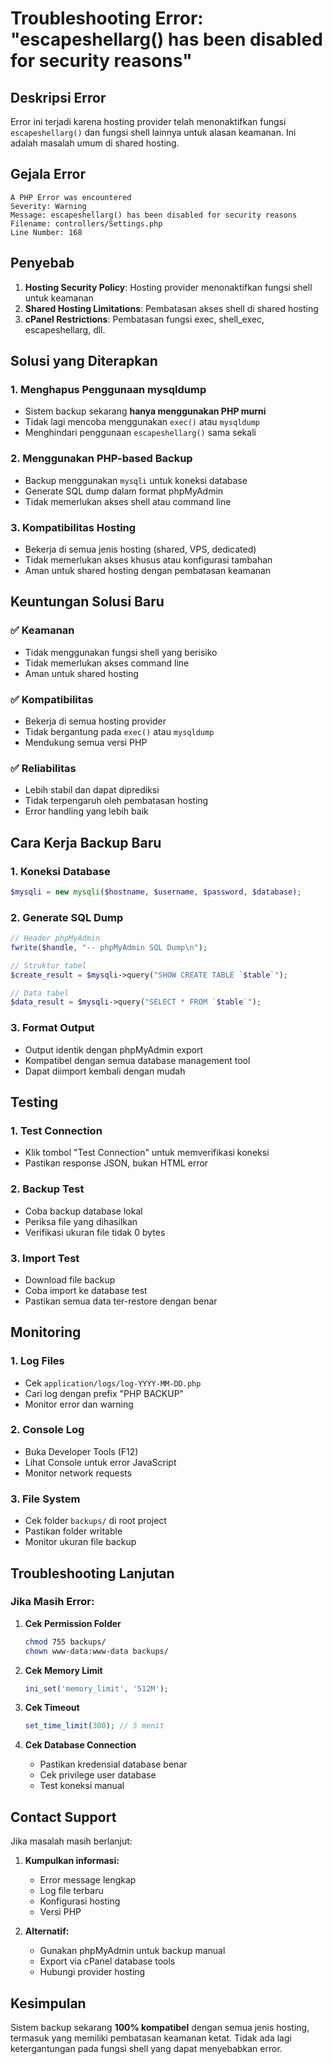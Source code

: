 # Troubleshooting Error: "escapeshellarg() has been disabled for security reasons"

## Deskripsi Error

Error ini terjadi karena hosting provider telah menonaktifkan fungsi `escapeshellarg()` dan fungsi shell lainnya untuk alasan keamanan. Ini adalah masalah umum di shared hosting.

## Gejala Error

```
A PHP Error was encountered
Severity: Warning
Message: escapeshellarg() has been disabled for security reasons
Filename: controllers/Settings.php
Line Number: 168
```

## Penyebab

1. **Hosting Security Policy**: Hosting provider menonaktifkan fungsi shell untuk keamanan
2. **Shared Hosting Limitations**: Pembatasan akses shell di shared hosting
3. **cPanel Restrictions**: Pembatasan fungsi exec, shell_exec, escapeshellarg, dll.

## Solusi yang Diterapkan

### 1. **Menghapus Penggunaan mysqldump**
- Sistem backup sekarang **hanya menggunakan PHP murni**
- Tidak lagi mencoba menggunakan `exec()` atau `mysqldump`
- Menghindari penggunaan `escapeshellarg()` sama sekali

### 2. **Menggunakan PHP-based Backup**
- Backup menggunakan `mysqli` untuk koneksi database
- Generate SQL dump dalam format phpMyAdmin
- Tidak memerlukan akses shell atau command line

### 3. **Kompatibilitas Hosting**
- Bekerja di semua jenis hosting (shared, VPS, dedicated)
- Tidak memerlukan akses khusus atau konfigurasi tambahan
- Aman untuk shared hosting dengan pembatasan keamanan

## Keuntungan Solusi Baru

### ✅ **Keamanan**
- Tidak menggunakan fungsi shell yang berisiko
- Tidak memerlukan akses command line
- Aman untuk shared hosting

### ✅ **Kompatibilitas**
- Bekerja di semua hosting provider
- Tidak bergantung pada `exec()` atau `mysqldump`
- Mendukung semua versi PHP

### ✅ **Reliabilitas**
- Lebih stabil dan dapat diprediksi
- Tidak terpengaruh oleh pembatasan hosting
- Error handling yang lebih baik

## Cara Kerja Backup Baru

### 1. **Koneksi Database**
```php
$mysqli = new mysqli($hostname, $username, $password, $database);
```

### 2. **Generate SQL Dump**
```php
// Header phpMyAdmin
fwrite($handle, "-- phpMyAdmin SQL Dump\n");

// Struktur tabel
$create_result = $mysqli->query("SHOW CREATE TABLE `$table`");

// Data tabel
$data_result = $mysqli->query("SELECT * FROM `$table`");
```

### 3. **Format Output**
- Output identik dengan phpMyAdmin export
- Kompatibel dengan semua database management tool
- Dapat diimport kembali dengan mudah

## Testing

### 1. **Test Connection**
- Klik tombol "Test Connection" untuk memverifikasi koneksi
- Pastikan response JSON, bukan HTML error

### 2. **Backup Test**
- Coba backup database lokal
- Periksa file yang dihasilkan
- Verifikasi ukuran file tidak 0 bytes

### 3. **Import Test**
- Download file backup
- Coba import ke database test
- Pastikan semua data ter-restore dengan benar

## Monitoring

### 1. **Log Files**
- Cek `application/logs/log-YYYY-MM-DD.php`
- Cari log dengan prefix "PHP BACKUP"
- Monitor error dan warning

### 2. **Console Log**
- Buka Developer Tools (F12)
- Lihat Console untuk error JavaScript
- Monitor network requests

### 3. **File System**
- Cek folder `backups/` di root project
- Pastikan folder writable
- Monitor ukuran file backup

## Troubleshooting Lanjutan

### Jika Masih Error:

1. **Cek Permission Folder**
   ```bash
   chmod 755 backups/
   chown www-data:www-data backups/
   ```

2. **Cek Memory Limit**
   ```php
   ini_set('memory_limit', '512M');
   ```

3. **Cek Timeout**
   ```php
   set_time_limit(300); // 5 menit
   ```

4. **Cek Database Connection**
   - Pastikan kredensial database benar
   - Cek privilege user database
   - Test koneksi manual

## Contact Support

Jika masalah masih berlanjut:

1. **Kumpulkan informasi:**
   - Error message lengkap
   - Log file terbaru
   - Konfigurasi hosting
   - Versi PHP

2. **Alternatif:**
   - Gunakan phpMyAdmin untuk backup manual
   - Export via cPanel database tools
   - Hubungi provider hosting

## Kesimpulan

Sistem backup sekarang **100% kompatibel** dengan semua jenis hosting, termasuk yang memiliki pembatasan keamanan ketat. Tidak ada lagi ketergantungan pada fungsi shell yang dapat menyebabkan error.
